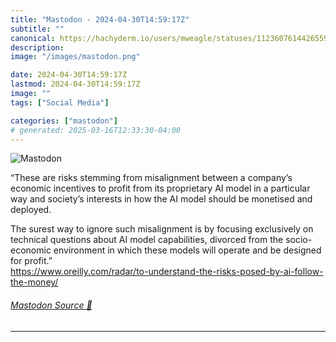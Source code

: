 ```yaml
---
title: "Mastodon - 2024-04-30T14:59:17Z"
subtitle: ""
canonical: https://hachyderm.io/users/mweagle/statuses/112360761442655957
description:
image: "/images/mastodon.png"

date: 2024-04-30T14:59:17Z
lastmod: 2024-04-30T14:59:17Z
image: ""
tags: ["Social Media"]

categories: ["mastodon"]
# generated: 2025-03-16T12:33:30-04:00
---
```

![Mastodon](/images/mastodon.png)

<p>“These are risks stemming from misalignment between a company’s economic incentives to profit from its proprietary AI model in a particular way and society’s interests in how the AI model should be monetised and deployed.</p><p>The surest way to ignore such misalignment is by focusing exclusively on technical questions about AI model capabilities, divorced from the socio-economic environment in which these models will operate and be designed for profit.”<br /><a href="https://www.oreilly.com/radar/to-understand-the-risks-posed-by-ai-follow-the-money/" target="_blank" rel="nofollow noopener noreferrer" translate="no"><span class="invisible">https://www.</span><span class="ellipsis">oreilly.com/radar/to-understan</span><span class="invisible">d-the-risks-posed-by-ai-follow-the-money/</span></a></p>


###### [Mastodon Source 🐘](https://hachyderm.io/@mweagle/112360761442655957)

___
